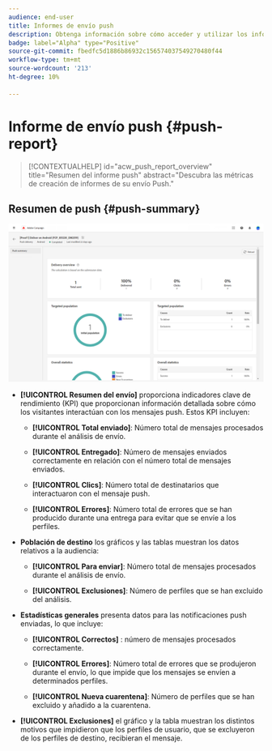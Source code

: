 ```yaml
---
audience: end-user
title: Informes de envío push
description: Obtenga información sobre cómo acceder y utilizar los informes de envío push
badge: label="Alpha" type="Positive"
source-git-commit: fbedfc5d1886b86932c156574037549270480f44
workflow-type: tm+mt
source-wordcount: '213'
ht-degree: 10%

---
```


# Informe de envío push {#push-report}

>[!CONTEXTUALHELP]
>id="acw_push_report_overview"
>title="Resumen del informe push"
>abstract="Descubra las métricas de creación de informes de su envío Push."

## Resumen de push {#push-summary}

![](assets/reporting_push.png)

* **[!UICONTROL Resumen del envío]** proporciona indicadores clave de rendimiento (KPI) que proporcionan información detallada sobre cómo los visitantes interactúan con los mensajes push. Estos KPI incluyen:

   * **[!UICONTROL Total enviado]**: Número total de mensajes procesados durante el análisis de envío.

   * **[!UICONTROL Entregado]**: Número de mensajes enviados correctamente en relación con el número total de mensajes enviados.

   * **[!UICONTROL Clics]**: Número total de destinatarios que interactuaron con el mensaje push.

   * **[!UICONTROL Errores]**: Número total de errores que se han producido durante una entrega para evitar que se envíe a los perfiles.

* **Población de destino** los gráficos y las tablas muestran los datos relativos a la audiencia:

   * **[!UICONTROL Para enviar]**: Número total de mensajes procesados durante el análisis de envío.

   * **[!UICONTROL Exclusiones]**: Número de perfiles que se han excluido del análisis.

* **Estadísticas generales** presenta datos para las notificaciones push enviadas, lo que incluye:

   * **[!UICONTROL Correctos]** : número de mensajes procesados correctamente.

   * **[!UICONTROL Errores]**: Número total de errores que se produjeron durante el envío, lo que impide que los mensajes se envíen a determinados perfiles.

   * **[!UICONTROL Nueva cuarentena]**: Número de perfiles que se han excluido y añadido a la cuarentena.

* **[!UICONTROL Exclusiones]** el gráfico y la tabla muestran los distintos motivos que impidieron que los perfiles de usuario, que se excluyeron de los perfiles de destino, recibieran el mensaje.
